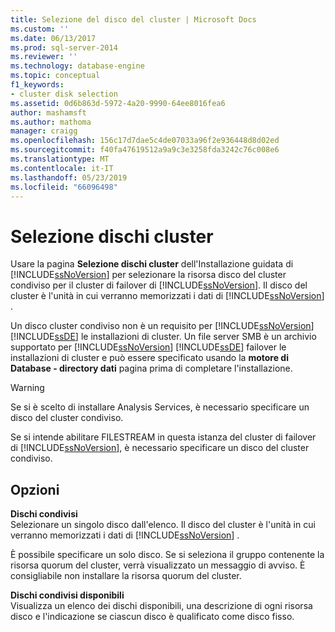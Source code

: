 ```yaml
---
title: Selezione del disco del cluster | Microsoft Docs
ms.custom: ''
ms.date: 06/13/2017
ms.prod: sql-server-2014
ms.reviewer: ''
ms.technology: database-engine
ms.topic: conceptual
f1_keywords:
- cluster disk selection
ms.assetid: 0d6b863d-5972-4a20-9990-64ee8016fea6
author: mashamsft
ms.author: mathoma
manager: craigg
ms.openlocfilehash: 156c17d7dae5c4de07033a96f2e936448d8d02ed
ms.sourcegitcommit: f40fa47619512a9a9c3e3258fda3242c76c008e6
ms.translationtype: MT
ms.contentlocale: it-IT
ms.lasthandoff: 05/23/2019
ms.locfileid: "66096498"
---
```

# <a name="cluster-disk-selection"></a>Selezione dischi cluster
  Usare la pagina **Selezione dischi cluster** dell'Installazione guidata di [!INCLUDE[ssNoVersion](../../includes/ssnoversion-md.md)] per selezionare la risorsa disco del cluster condiviso per il cluster di failover di [!INCLUDE[ssNoVersion](../../includes/ssnoversion-md.md)]. Il disco del cluster è l'unità in cui verranno memorizzati i dati di [!INCLUDE[ssNoVersion](../../includes/ssnoversion-md.md)] .  
  
 Un disco cluster condiviso non è un requisito per [!INCLUDE[ssNoVersion](../../includes/ssnoversion-md.md)] [!INCLUDE[ssDE](../../includes/ssde-md.md)] le installazioni di cluster. Un file server SMB è un archivio supportato per [!INCLUDE[ssNoVersion](../../includes/ssnoversion-md.md)] [!INCLUDE[ssDE](../../includes/ssde-md.md)] failover le installazioni di cluster e può essere specificato usando la **motore di Database - directory dati** pagina prima di completare l'installazione.  
  
> [!WARNING]  
>  Se si è scelto di installare Analysis Services, è necessario specificare un disco del cluster condiviso.  
>   
>  Se si intende abilitare FILESTREAM in questa istanza del cluster di failover di [!INCLUDE[ssNoVersion](../../includes/ssnoversion-md.md)], è necessario specificare un disco del cluster condiviso.  
  
## <a name="options"></a>Opzioni  
 **Dischi condivisi**  
 Selezionare un singolo disco dall'elenco. Il disco del cluster è l'unità in cui verranno memorizzati i dati di [!INCLUDE[ssNoVersion](../../includes/ssnoversion-md.md)] .  
  
 È possibile specificare un solo disco. Se si seleziona il gruppo contenente la risorsa quorum del cluster, verrà visualizzato un messaggio di avviso. È consigliabile non installare la risorsa quorum del cluster.  
  
 **Dischi condivisi disponibili**  
 Visualizza un elenco dei dischi disponibili, una descrizione di ogni risorsa disco e l'indicazione se ciascun disco è qualificato come disco fisso.  
  
  
